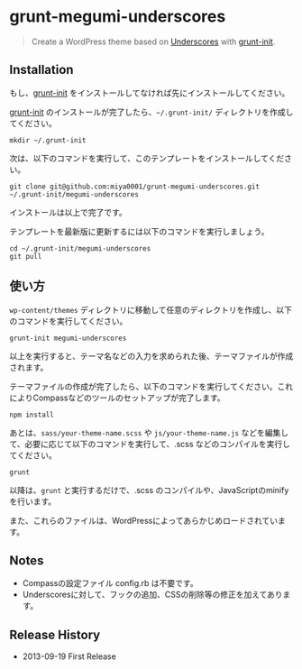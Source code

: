 # grunt-megumi-underscores

> Create a WordPress theme based on [Underscores][] with [grunt-init][].

[underscores]: https://github.com/automattic/_s
[grunt-init]: http://gruntjs.com/project-scaffolding

## Installation
もし、[grunt-init][] をインストールしてなければ先にインストールしてください。

[grunt-init][] のインストールが完了したら、`~/.grunt-init/` ディレクトリを作成してください。

```
mkdir ~/.grunt-init
```

次は、以下のコマンドを実行して、このテンプレートをインストールしてください。

```
git clone git@github.com:miya0001/grunt-megumi-underscores.git ~/.grunt-init/megumi-underscores
```

インストールは以上で完了です。

テンプレートを最新版に更新するには以下のコマンドを実行しましょう。

```
cd ~/.grunt-init/megumi-underscores
git pull
```

## 使い方

`wp-content/themes` ディレクトリに移動して任意のディレクトリを作成し、以下のコマンドを実行してください。

```
grunt-init megumi-underscores
```

以上を実行すると、テーマ名などの入力を求められた後、テーマファイルが作成されます。

テーマファイルの作成が完了したら、以下のコマンドを実行してください。これによりCompassなどのツールのセットアップが完了します。

```
npm install
```

あとは、`sass/your-theme-name.scss` や `js/your-theme-name.js` などを編集して、必要に応じて以下のコマンドを実行して、.scss などのコンパイルを実行してください。

```
grunt
```

以降は、`grunt` と実行するだけで、.scss のコンパイルや、JavaScriptのminifyを行います。

また、これらのファイルは、WordPressによってあらかじめロードされています。


## Notes

 * Compassの設定ファイル config.rb は不要です。
 * Underscoresに対して、フックの追加、CSSの削除等の修正を加えてあります。

## Release History

 * 2013-09-19 First Release
